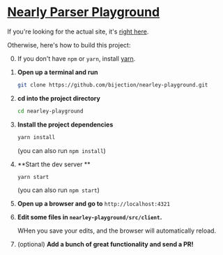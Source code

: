 # [Nearly Parser Playground](http://omrelli.ug/nearley-playground)

If you're looking for the actual site, it's [right here](http://omrelli.ug/nearley-playground).

Otherwise, here's how to build this project:

0. If you don't have `npm` or `yarn`, install [yarn](https://yarnpkg.com/en/docs/install).

1. **Open up a terminal and run**

    ```bash
    git clone https://github.com/bijection/nearley-playground.git
    ```

2. **cd into the project directory**
    ```bash
    cd nearley-playground
    ```

3. **Install the project dependencies**
    ```bash
    yarn install
    ```

    (you can also run `npm install`)

4. **Start the dev server **
    ```bash
    yarn start
    ```

    (you can also run `npm start`)

5. **Open up a browser and go to** `http://localhost:4321`

6. **Edit some files in `nearley-playground/src/client`.**
    
    WHen you save your edits, and the browser will automatically reload.

7. (optional) **Add a bunch of great functionality and send a PR!**